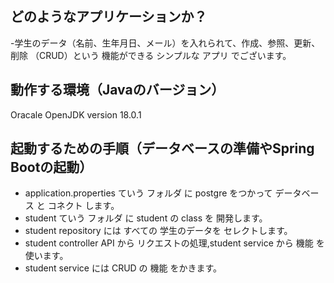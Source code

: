 ## どのようなアプリケーションか？

-学生のデータ（名前、生年月日、メール）を入れられて、作成、参照、更新、削除 （CRUD）という 機能ができる シンプルな アプリ でございます。

## 動作する環境（Javaのバージョン）

Oracale OpenJDK version 18.0.1

## 起動するための手順（データベースの準備やSpring Bootの起動）

- application.properties ていう フォルダ に postgre をつかって データベース と コネクト します。
- student ていう フォルダ に student の class を 開発します。
- student repository には すべての 学生のデータを セレクトします。
- student controller API から リクエストの処理,student service から 機能 を使います。
- student service には CRUD の 機能 をかきます。


